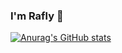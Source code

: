 ### I'm Rafly 👋

[![Anurag's GitHub stats](https://github-readme-stats.vercel.app/api?username=cometoodev)](https://github.com/cometoodev/github-readme-stats)

